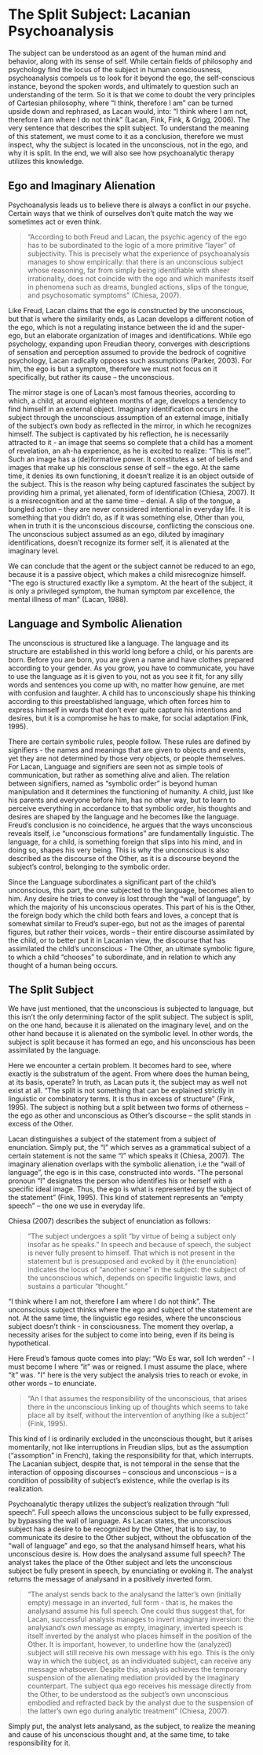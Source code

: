 # The Split Subject: Lacanian Psychoanalysis

The subject can be understood as an agent of the human mind and behavior, along with its sense of self. While certain fields of philosophy and psychology find the locus of the subject in human consciousness, psychoanalysis compels us to look for it beyond the ego, the self-conscious instance, beyond the spoken words, and ultimately to question such an understanding of the term. So it is that we come to doubt the very principles of Cartesian philosophy, where “I think, therefore I am” can be turned upside down and rephrased, as Lacan would, into: “I think where I am not, therefore I am where I do not think” (Lacan, Fink, Fink, & Grigg, 2006). The very sentence that describes the split subject. To understand the meaning of this statement, we must come to it as a conclusion, therefore we must inspect, why the subject is located in the unconscious, not in the ego, and why it is split. In the end, we will also see how psychoanalytic therapy utilizes this knowledge.

## Ego and Imaginary Alienation

Psychoanalysis leads us to believe there is always a conflict in our psyche. Certain ways that we think of ourselves don’t quite match the way we sometimes act or even think.

> “According to both Freud and Lacan, the psychic agency of the ego has to be subordinated to the logic of a more primitive “layer” of subjectivity. This is precisely what the experience of psychoanalysis manages to show empirically: that there is an unconscious subject whose reasoning, far from simply being identifiable with sheer irrationality, does not coincide with the ego and which manifests itself in phenomena such as dreams, bungled actions, slips of the tongue, and psychosomatic symptoms” (Chiesa, 2007).

Like Freud, Lacan claims that the ego is constructed by the unconscious, but that is where the similarity ends, as Lacan develops a different notion of the ego, which is not a regulating instance between the id and the super-ego, but an elaborate organization of images and identifications. While ego psychology, expanding upon Freudian theory, converges with descriptions of sensation and perception assumed to provide the bedrock of cognitive psychology, Lacan radically opposes such assumptions (Parker, 2003). For him, the ego is but a symptom, therefore we must not focus on it specifically, but rather its cause – the unconscious.

The mirror stage is one of Lacan’s most famous theories, according to which, a child, at around eighteen months of age, develops a tendency to find himself in an external object. Imaginary identification occurs in the subject through the unconscious assumption of an external image, initially of the subject’s own body as reflected in the mirror, in which he recognizes himself. The subject is captivated by his reflection, he is necessarily attracted to it - an image that seems so complete that a child has a moment of revelation, an ah-ha experience, as he is excited to realize: “This is me!”. Such an image has a (de)formative power. It constitutes a set of beliefs and images that make up his conscious sense of self – the ego. At the same time, it denies its own functioning, it doesn’t realize it is an object outside of the subject. This is the reason why being captured fascinates the subject by providing him a primal, yet alienated, form of identification (Chiesa, 2007). It is a misrecognition and at the same time – denial. A slip of the tongue, a bungled action – they are never considered intentional in everyday life. It is something that you didn’t do, as if it was something else, Other than you, when in truth it is the unconscious discourse, conflicting the conscious one. The unconscious subject assumed as an ego, diluted by imaginary identifications, doesn’t recognize its former self, it is alienated at the imaginary level.

We can conclude that the agent or the subject cannot be reduced to an ego, because it is a passive object, which makes a child misrecognize himself. "The ego is structured exactly like a symptom. At the heart of the subject, it is only a privileged symptom, the human symptom par excellence, the mental illness of man" (Lacan, 1988).

## Language and Symbolic Alienation

The unconscious is structured like a language. The language and its structure are established in this world long before a child, or his parents are born. Before you are born, you are given a name and have clothes prepared according to your gender. As you grow, you have to communicate, you have to use the language as it is given to you, not as you see it fit, for any silly words and sentences you come up with, no matter how genuine, are met with confusion and laughter. A child has to unconsciously shape his thinking according to this preestablished language, which often forces him to express himself in words that don’t ever quite capture his intentions and desires, but it is a compromise he has to make, for social adaptation (Fink, 1995).

There are certain symbolic rules, people follow. These rules are defined by signifiers - the names and meanings that are given to objects and events, yet they are not determined by those very objects, or people themselves. For Lacan, Language and signifiers are seen not as simple tools of communication, but rather as something alive and alien. The relation between signifiers, named as “symbolic order” is beyond human manipulation and it determines the functioning of humanity. A child, just like his parents and everyone before him, has no other way, but to learn to perceive everything in accordance to that symbolic order, his thoughts and desires are shaped by the language and he becomes like the language. Freud’s conclusion is no coincidence, he argues that the ways unconscious reveals itself, i.e “unconscious formations” are fundamentally linguistic. The language, for a child, is something foreign that slips into his mind, and in doing so, shapes his very being. This is why the unconscious is also described as the discourse of the Other, as it is a discourse beyond the subject’s control, belonging to the symbolic order.

Since the Language subordinates a significant part of the child’s unconscious, this part, the one subjected to the language, becomes alien to him. Any desire he tries to convey is lost through the “wall of language”, by which the majority of his unconscious operates. This part of his is the Other, the foreign body which the child both fears and loves, a concept that is somewhat similar to Freud’s super-ego, but not as the images of parental figures, but rather their voices, words – their entire discourse assimilated by the child, or to better put it in Lacanian view, the discourse that has assimilated the child’s unconscious - The Other, an ultimate symbolic figure, to which a child “chooses” to subordinate, and in relation to which any thought of a human being occurs.

## The Split Subject

We have just mentioned, that the unconscious is subjected to language, but this isn’t the only determining factor of the split subject. The subject is split, on the one hand, because it is alienated on the imaginary level, and on the other hand because it is alienated on the symbolic level. In other words, the subject is split because it has formed an ego, and his unconscious has been assimilated by the language.

Here we encounter a certain problem. It becomes hard to see, where exactly is the substratum of the agent. From where does the human being, at its basis, operate? In truth, as Lacan puts it, the subject may as well not exist at all. “The split is not something that can be explained strictly in linguistic or combinatory terms. It is thus in excess of structure” (Fink, 1995). The subject is nothing but a split between two forms of otherness – the ego as other and unconscious as Other’s discourse – the split stands in excess of the Other.

Lacan distinguishes a subject of the statement from a subject of enunciation. Simply put, the “I” which serves as a grammatical subject of a certain statement is not the same “I” which speaks it (Chiesa, 2007). The imaginary alienation overlaps with the symbolic alienation, i.e the “wall of language”, the ego is in this case, constructed into words. “The personal pronoun “I” designates the person who identifies his or herself with a specific ideal image. Thus, the ego is what is represented by the subject of the statement” (Fink, 1995). This kind of statement represents an “empty speech” – the one we use in everyday life.

Chiesa (2007) describes the subject of enunciation as follows:

> “The subject undergoes a split “by virtue of being a subject only insofar as he speaks.” In speech and because of speech, the subject is never fully present to himself. That which is not present in the statement but is presupposed and evoked by it (the enunciation) indicates the locus of “another scene” in the subject: the subject of the unconscious which, depends on specific linguistic laws, and sustains a particular “thought.”

“I think where I am not, therefore I am where I do not think”. The unconscious subject thinks where the ego and subject of the statement are not. At the same time, the linguistic ego resides, where the unconscious subject doesn’t think - in consciousness. The moment they overlap, a necessity arises for the subject to come into being, even if its being is hypothetical.

Here Freud’s famous quote comes into play: “Wo Es war, soll Ich werden” - I must become I where “it” was or reigned. I must assume the place, where “it” was. "I" here is the very subject the analysis tries to reach or evoke, in other words – to enunciate.

> “An I that assumes the responsibility of the unconscious, that arises there in the unconscious linking up of thoughts which seems to take place all by itself, without the intervention of anything like a subject” (Fink, 1995).

This kind of I is ordinarily excluded in the unconscious thought, but it arises momentarily, not like interruptions in Freudian slips, but as the assumption (“assomption” in French), taking the responsibility for that, which interrupts. The Lacanian subject, despite that, is not temporal in the sense that the interaction of opposing discourses – conscious and unconscious – is a condition of possibility of subject’s existence, while the overlap is its realization.

Psychoanalytic therapy utilizes the subject’s realization through “full speech”. Full speech allows the unconscious subject to be fully expressed, by bypassing the wall of language. As Lacan states, the unconscious subject has a desire to be recognized by the Other, that is to say, to communicate its desire to the Other subject, without the obfuscation of the “wall of language” and ego, so that the analysand himself hears, what his unconscious desire is. How does the analysand assume full speech? The analyst takes the place of the Other subject and lets the unconscious subject be fully present in speech, by enunciating or evoking it. The analyst returns the message of analysand in a positively inverted form.

> “The analyst sends back to the analysand the latter’s own (initially empty) message in an inverted, full form - that is, he makes the analysand assume his full speech. One could thus suggest that, for Lacan, successful analysis manages to invert imaginary inversion: the analysand’s own message as empty, imaginary, inverted speech is itself inverted by the analyst who places himself in the position of the Other. It is important, however, to underline how the (analyzed) subject will still receive his own message with his ego. This is the only way in which the subject, as an individuated subject, can receive any message whatsoever. Despite this, analysis achieves the temporary suspension of the alienating mediation provided by the imaginary counterpart. The subject qua ego receives his message directly from the Other, to be understood as the subject’s own unconscious embodied and refracted back by the analyst due to the suspension of the latter’s own ego during analytic treatment” (Chiesa, 2007).

Simply put, the analyst lets analysand, as the subject, to realize the meaning and cause of his unconscious thought and, at the same time, to take responsibility for it.

